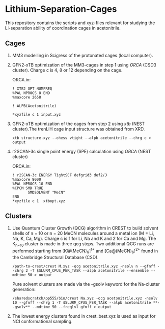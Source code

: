 # Lithium-Separation-Cages
This repository contains the scripts and xyz-files relevant for studying the Li-separation ability of coordination cages in acetonitrile.


## Cages
1) MM3 modelling in Scigress of the protonated cages (local computer).
2) GFN2-xTB optimization of the MM3-cages in step 1 using *ORCA* (CSD3 cluster). Charge c is 4, 8 or 12 depending on the cage.

   ORCA.in:
   ```
   ! XTB2 OPT NUMFREQ
   %PAL NPROCS 8 END
   %maxcore 2658

   ! ALPB(Acetonitrile)

   *xyzfile c 1 input.xyz
   ```

3) GFN2-xTB optimization of the cages from step 2 using *xtb* (NEST cluster).The trenLiH cage input structure was obtained from XRD.

   ```
   xtb structure.xyz --ohess vtight --alpb acetonitrile --chrg c > output
   ```

4) r2SCAN-3c single point energy (SPE) calculation using *ORCA* (NEST cluster)
   
   ORCA.in:
   ```
   ! r2SCAN-3c ENERGY TightSCF defgrid3 def2/J
   %maxcore 8000
   %PAL NPROCS 10 END
   %CPCM SMD TRUE
          SMDSOLVENT "MeCN"
   END
   *xyzfile c 1  xtbopt.xyz
   ```

## Clusters
1) Use Quantum Cluster Growth (QCG) algorithm in CREST to build solvent shells of n = 10 or n = 20 MeCN molecules around a metal ion (M = Li, Na, K, Ca, Mg). Charge c is 1 for Li, Na and K and 2 for Ca and Mg. The K<sub>n=10</sub> cluster is made in three qcg steps. Two additional QCG runs are performed starting from [K@(MeCN)<sub>6</sub>]<sup>1+</sup> and [Ca@(MeCN)<sub>6</sub>]<sup>2+</sup> found in the Cambridge Structural Database (CSD).

   ```
   /path-to-crest/crest M.xyz -qcg acetonitrile.xyz -nsolv n --gfnff --chrg 2 -T $SLURM_CPUS_PER_TASK --alpb acetonitrile --ensemble --mdtime 50 > output

   ```
   Pure solvent clusters are made via the -gsolv keyword for the Na-cluster generation:
   ```
   /sharedscratch/pp555/bin/crest Na.xyz -qcg acetonitrile.xyz -nsolv 10 --gfnff --chrg 1 -T $SLURM_CPUS_PER_TASK --alpb acetonitrile **--gsolv** --mdtime 50 --freqlvl gfnff > output 
   ```

2) The lowest energy clusters found in crest_best.xyz is used as input for NCI conformational sampling.
   
